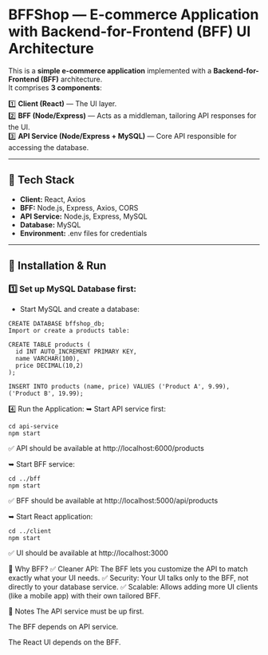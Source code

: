 # BFFShop — E-commerce Application with Backend-for-Frontend (BFF) UI Architecture

This is a **simple e-commerce application** implemented with a **Backend-for-Frontend (BFF)** architecture.  
It comprises **3 components**:

1️⃣ **Client (React)** — The UI layer.  
2️⃣ **BFF (Node/Express)** — Acts as a middleman, tailoring API responses for the UI.  
3️⃣ **API Service (Node/Express + MySQL)** — Core API responsible for accessing the database.

---

## 🔹 Tech Stack

- **Client:** React, Axios
- **BFF:** Node.js, Express, Axios, CORS
- **API Service:** Node.js, Express, MySQL
- **Database:** MySQL
- **Environment:** .env files for credentials

---

## 🔹 Installation & Run

### 1️⃣ Set up MySQL Database first:

- Start MySQL and create a database:
```
CREATE DATABASE bffshop_db;
Import or create a products table:
```
```
CREATE TABLE products (
  id INT AUTO_INCREMENT PRIMARY KEY,
  name VARCHAR(100),
  price DECIMAL(10,2)
);

INSERT INTO products (name, price) VALUES ('Product A', 9.99), ('Product B', 19.99);
```

4️⃣ Run the Application:
➥ Start API service first:
```
cd api-service
npm start
```
✅ API should be available at http://localhost:6000/products

➥ Start BFF service:
```
cd ../bff
npm start
```
✅ BFF should be available at http://localhost:5000/api/products

➥ Start React application:
```
cd ../client
npm start
```
✅ UI should be available at http://localhost:3000

🔹 Why BFF?
✅ Cleaner API: The BFF lets you customize the API to match exactly what your UI needs.
✅ Security: Your UI talks only to the BFF, not directly to your database service.
✅ Scalable: Allows adding more UI clients (like a mobile app) with their own tailored BFF.

🔹 Notes
The API service must be up first.

The BFF depends on API service.

The React UI depends on the BFF.
